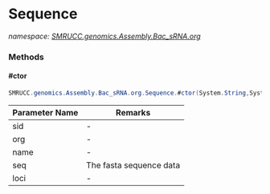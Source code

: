 ﻿# Sequence
_namespace: [SMRUCC.genomics.Assembly.Bac_sRNA.org](./index.md)_





### Methods

#### #ctor
```csharp
SMRUCC.genomics.Assembly.Bac_sRNA.org.Sequence.#ctor(System.String,System.String,System.String,System.String,SMRUCC.genomics.ComponentModel.Loci.NucleotideLocation)
```


|Parameter Name|Remarks|
|--------------|-------|
|sid|-|
|org|-|
|name|-|
|seq|The fasta sequence data|
|loci|-|



